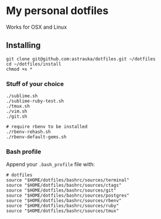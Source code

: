 # My personal dotfiles

Works for OSX and Linux

## Installing

```
git clone git@github.com:astrauka/dotfiles.git ~/dotfiles
cd ~/dotfiles/install
chmod +x *
```

### Stuff of your choice

```
./sublime.sh
./sublime-ruby-test.sh
./tmux.sh
./vim.sh
./git.sh

# require rbenv to be installed
./rbenv-rehash.sh
./rbenv-default-gems.sh
```

### Bash profile

Append your `.bash_profile` file with:

```
# dotfiles
source "$HOME/dotfiles/bashrc/sources/terminal"
source "$HOME/dotfiles/bashrc/sources/ctags"
source "$HOME/dotfiles/bashrc/sources/git"
source "$HOME/dotfiles/bashrc/sources/postgres"
source "$HOME/dotfiles/bashrc/sources/rbenv"
source "$HOME/dotfiles/bashrc/sources/ruby"
source "$HOME/dotfiles/bashrc/sources/tmux"
```
